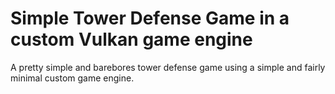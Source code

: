 # Simple Tower Defense Game in a custom Vulkan game engine
A pretty simple and barebores tower defense game using a simple and fairly minimal custom game engine.